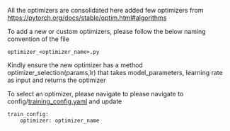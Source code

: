 All the optimizers are consolidated here
added few optimizers from https://pytorch.org/docs/stable/optim.html#algorithms

To add a new or custom optimizers, please follow the below naming convention of the file

    optimizer_<optimizer_name>.py
Kindly ensure the new optimizer has a method optimizer_selection(params,lr) that takes model_parameters, learning rate as input and returns the optimizer

To select an optimizer, please navigate to please navigate to config/[training_config.yaml](..%2F..%2Fconfig%2Ftraining_config.yaml)
and update 

    train_config:
        optimizer: optimizer_name